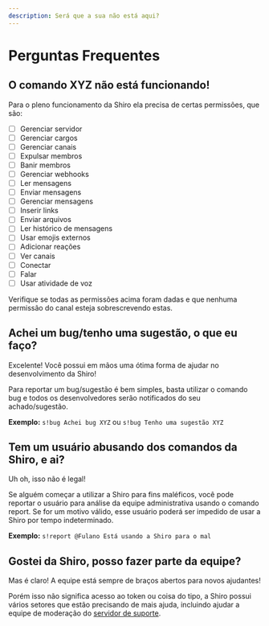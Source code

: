 ```yaml
---
description: Será que a sua não está aqui?
---
```


# Perguntas Frequentes

## O comando XYZ não está funcionando!

Para o pleno funcionamento da Shiro ela precisa de certas permissões, que são:

* [ ] Gerenciar servidor
* [ ] Gerenciar cargos
* [ ] Gerenciar canais
* [ ] Expulsar membros
* [ ] Banir membros
* [ ] Gerenciar webhooks
* [ ] Ler mensagens
* [ ] Enviar mensagens
* [ ] Gerenciar mensagens
* [ ] Inserir links
* [ ] Enviar arquivos
* [ ] Ler histórico de mensagens
* [ ] Usar emojis externos
* [ ] Adicionar reações
* [ ] Ver canais
* [ ] Conectar
* [ ] Falar
* [ ] Usar atividade de voz

Verifique se todas as permissões acima foram dadas e que nenhuma permissão do canal esteja sobrescrevendo estas.

## Achei um bug/tenho uma sugestão, o que eu faço?

Excelente! Você possui em mãos uma ótima forma de ajudar no desenvolvimento da Shiro!

Para reportar um bug/sugestão é bem simples, basta utilizar o comando bug e todos os desenvolvedores serão notificados do seu achado/sugestão.

**Exemplo:** `s!bug Achei bug XYZ` ou `s!bug Tenho uma sugestão XYZ`

## Tem um usuário abusando dos comandos da Shiro, e ai?

Uh oh, isso não é legal! 

Se alguém começar a utilizar a Shiro para fins maléficos, você pode reportar o usuário para análise da equipe administrativa usando o comando report. Se for um motivo válido, esse usuário poderá ser impedido de usar a Shiro por tempo indeterminado.

**Exemplo:** `s!report @Fulano Está usando a Shiro para o mal`

## Gostei da Shiro, posso fazer parte da equipe?

Mas é claro! A equipe está sempre de braços abertos para novos ajudantes!

Porém isso não significa acesso ao token ou coisa do tipo, a Shiro possui vários setores que estão precisando de mais ajuda, incluindo ajudar a equipe de moderação do [servidor de suporte](https://discord.gg/9sgkzna).


